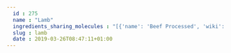 ```yaml
---
  id : 275
  name : "Lamb"
  ingredients_sharing_molecules : "[{'name': 'Beef Processed', 'wiki': 'Beef', 'id': 271, 'category': 'Meat', 'common_molecules': [8186, 5283349, 16800, 6140, 62653, 5960, 1123, 7909, 5283339, 5283324, 14286, 3893, 5283329, 520296, 7710, 5283321, 61653, 994, 11005, 14296, 61303, 6274, 11449]}, {'name': 'Chicken', 'wiki': 'Chicken', 'id': 272, 'category': 'Meat', 'common_molecules': [8186, 5283349, 16800, 11449, 6140, 61303, 520296, 11005, 5960, 1123, 3893, 7710, 7909, 61653, 5283321, 994, 10430, 5283339, 6274, 985]}, {'name': 'Pork', 'wiki': 'Pork', 'id': 278, 'category': 'Meat', 'common_molecules': [8186, 3893, 520296, 5281, 6140, 994, 11005, 5960, 1123, 7710, 5282724, 7909, 61653, 5283321, 6274, 5283339, 14296, 5283324, 985]}, {'name': 'Tea', 'wiki': 'Tea', 'id': 310, 'category': 'Plant', 'common_molecules': [8186, 5283349, 61653, 5281, 5283329, 5283324, 11005, 3893, 7710, 7909, 14475, 11449, 10430, 379, 7341, 14296, 14286, 5283321]}, {'name': 'Blue Cheese', 'wiki': 'Blue_cheese', 'id': 63, 'category': 'Dairy', 'common_molecules': [3893, 520296, 379, 5281, 5283329, 6140, 61303, 994, 11005, 5960, 10430, 62089, 7909, 6274, 7341, 985, 11508]}]"
  slug : lamb
  date : 2019-03-26T08:47:11+01:00
---
```



